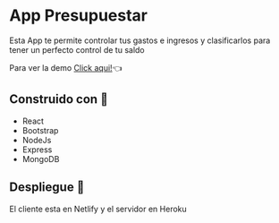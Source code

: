 # App Presupuestar

Esta App te permite controlar tus gastos e ingresos y clasificarlos para tener un perfecto control de tu saldo

Para ver la demo [Click aqui!](https://objective-leakey-560833.netlify.app/login):point_left:

## Construido con :hammer:
- React
- Bootstrap
- NodeJs
- Express
- MongoDB

## Despliegue :arrow_up_small:
El cliente esta en Netlify y el servidor en Heroku